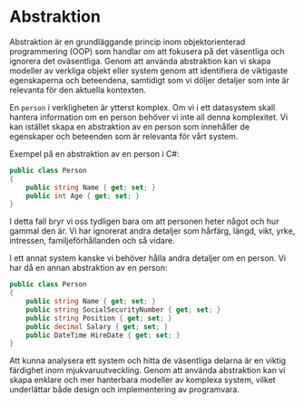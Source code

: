 # Abstraktion

Abstraktion är en grundläggande princip inom objektorienterad programmering (OOP) som handlar om att fokusera på det väsentliga och ignorera det oväsentliga. Genom att använda abstraktion kan vi skapa modeller av verkliga objekt eller system genom att identifiera de viktigaste egenskaperna och beteendena, samtidigt som vi döljer detaljer som inte är relevanta för den aktuella kontexten.

En `person` i verkligheten är ytterst komplex. Om vi i ett datasystem skall hantera information om en person behöver vi inte all denna komplexitet. Vi kan istället skapa en abstraktion av en person som innehåller de egenskaper och beteenden som är relevanta för vårt system.

Exempel på en abstraktion av en person i C#:

```csharp
public class Person
{
    public string Name { get; set; }
    public int Age { get; set; }
}
```

I detta fall bryr vi oss tydligen bara om att personen heter något och hur gammal den är. Vi har ignorerat andra detaljer som hårfärg, längd, vikt, yrke, intressen, familjeförhållanden och så vidare.

I ett annat system kanske vi behöver hålla andra detaljer om en person. Vi har då en annan abstraktion av en person:

```csharp
public class Person
{
    public string Name { get; set; }
    public string SocialSecurityNumber { get; set; }
    public string Position { get; set; }
    public decimal Salary { get; set; }
    public DateTime HireDate { get; set; }
}
```

Att kunna analysera ett system och hitta de väsentliga delarna är en viktig färdighet inom mjukvaruutveckling. Genom att använda abstraktion kan vi skapa enklare och mer hanterbara modeller av komplexa system, vilket underlättar både design och implementering av programvara.